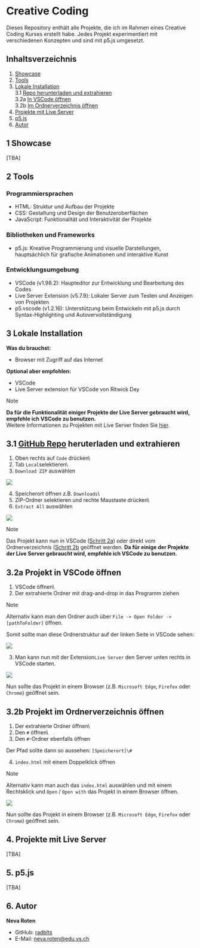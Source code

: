 # Creative Coding

Dieses Repository enthält alle Projekte, die ich im Rahmen eines Creative Coding Kurses erstellt habe. Jedes Projekt experimentiert mit verschiedenen Konzepten und sind mit p5.js umgesetzt.

## Inhaltsverzeichnis

1. [Showcase](#1-showcase)
2. [Tools]()
3. [Lokale Installation](#2-lokale-installation)\
   3.1 [Repo herunterladen und extrahieren](#21-github-repo-heruterladen-und-extrahieren)\
   3.2a [In VSCode öffnen](#22a-projekt-in-vscode-öffnen)\
   3.2b [Im Ordnerverzeichnis öffnen](#22b-projekt-im-ordnerverzeichnis-öffnen)
4. [Projekte mit Live Server](#3-projekte-mit-live-server)
5. [p5.js](#4-p5js)
6. [Autor](#5-autor)

## 1 Showcase
[TBA]

## 2 Tools

### Programmiersprachen
- HTML: Struktur und Aufbau der Projekte
- CSS: Gestaltung und Design der Benutzeroberflächen
- JavaScript: Funktionalität und Interaktivität der Projekte

### Bibliotheken und Frameworks
- p5.js: Kreative Programmierung und visuelle Darstellungen, hauptsächlich für grafische Animationen und interaktive Kunst

### Entwicklungsumgebung
- VSCode (v1.98.2): Haupteditor zur Entwicklung und Bearbeitung des Codes
- Live Server Extension (v5.7.9): Lokaler Server zum Testen und Anzeigen von Projekten
- p5.vscode (v1.2.16): Unterstützung beim Entwickeln mit p5.js durch Syntax-Highlighting und Autovervollständigung

## 3 Lokale Installation

**Was du brauchst:**

- Browser mit Zugriff auf das Internet

**Optional aber empfohlen:**

- VSCode
- Live Server extension für VSCode von Ritwick Dey

> [!NOTE]
> **Da für die Funktionalität einiger Projekte der Live Server gebraucht wird, empfehle ich VSCode zu benutzen.** \
> Weitere Informationen zu Projekten mit Live Server finden Sie [hier]().

## 3.1 [GitHub Repo](https://github.com/radblts/creativeCoding) heruterladen und extrahieren

1. Oben rechts auf `Code` drücken\
2. Tab `Local`selektieren\
3. `Download ZIP` auswählen

![](#)

4. Speicherort öffnen z.B. `Downloads`\
5. ZIP-Ordner selektieren und rechte Maustaste drücken\
6. `Extract All` auswählen

![](#)

> [!NOTE]
> Das Projekt kann nun in VSCode ([Schritt 2a]()) oder direkt vom Ordnerverzeichnis ([Schritt 2b]() geöffnet werden. **Da für einige der Projekte der Live Server gebraucht wird, empfehle ich VSCode zu benutzen.**

## 3.2a Projekt in VSCode öffnen

1. VSCode öffnen\
2. Der extrahierte Ordner mit drag-and-drop in das Programm ziehen

> [!NOTE]
> Alternativ kann man den Ordner auch über `File -> Open Folder -> [pathToFolder]` öffnen.

Somit sollte man diese Ordnerstruktur auf der linken Seite in VSCode sehen:

![](#)

3. Man kann nun mit der Extension`Live Server` den Server unten rechts in VSCode starten.

![](#)

Nun sollte das Projekt in einem Browser (z.B. `Microsoft Edge`, `Firefox` oder `Chrome`) geöffnet sein.

## 3.2b Projekt im Ordnerverzeichnis öffnen

1. Der extrahierte Ordner öffnen\
2. Den `#` öffnen\
3. Den `#`-Ordner ebenfalls öffnen

Der Pfad sollte dann so aussehen: `[Speicherort]\#`

4. `index.html` mit einem Doppelklick öffnen

> [!NOTE]
> Alternativ kann man auch das `index.html` auswählen und mit einem Rechtsklick und `Open` / `Open with` das Projekt in einem Browser öffnen.

![](#)

Nun sollte das Projekt in einem Browser (z.B. `Microsoft Edge`, `Firefox` oder `Chrome`) geöffnet sein.


## 4. Projekte mit Live Server
[TBA]

## 5. p5.js
[TBA]

## 6. Autor

**Neva Roten**

- GitHub: [radblts](https://github.com/radblts)
- E-Mail: neva.roten@edu.vs.ch
